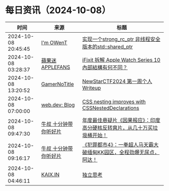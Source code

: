 ﻿# 每日资讯（2024-10-08）

|时间|来源|标题|
|---|---|---|
|2024-10-08 20:45:45|[I'm OWenT](https://owent.net/index.xml)|[实现一个strong_rc_ptr 非线程安全版本的std::shared_ptr ](//owent.net/2024/2405.html)|
|2024-10-08 03:28:37|[蘋果迷 APPLEFANS](https://applefans.today/feed/)|[iFixit 拆解 Apple Watch Series 10 內部結構有何不同？](https://applefans.today/2024-10-ifixit-teardown-apple-watch-series-10/)|
|2024-10-08 13:20:52|[GamerNoTitle](https://bili33.top/atom.xml)|[NewStarCTF2024 第一周个人Writeup](https://bili33.top/posts/NewStarCTF2024-Week1-Writeup/)|
|2024-10-08 07:00:00|[web.dev: Blog](https://web.dev/feed.xml)|[CSS nesting improves with CSSNestedDeclarations](https://web.dev/blog/css-nesting-cssnesteddeclarations?hl=en)|
|2024-10-08 09:47:30|[牛叔 十分钟带你听好片](https://getpodcast.xyz/data/ximalaya/11534451.xml)|[年度最佳悬疑片《因果报应》：印度高分硬核反转爽片，从几十万买垃圾桶开始！](https://www.ximalaya.com/sound/763273860)|
|2024-10-08 09:16:17|[牛叔 十分钟带你听好片](https://getpodcast.xyz/data/ximalaya/11534451.xml)|[《犯罪都市4》：一拳超人马天霸大破缅甸KK园区，全程劲爆无尿点，阿达！](https://www.ximalaya.com/sound/763267098)|
|2024-10-08 04:46:11|[KAIX.IN](https://kaix.in/feed/)|[独立思考](https://kaix.in/2024/1008-independent/)|
